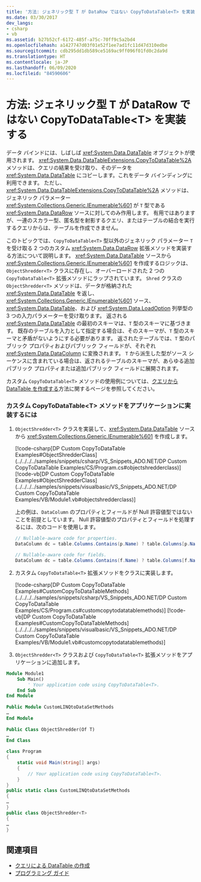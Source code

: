 ```yaml
---
title: '方法: ジェネリック型 T が DataRow ではない CopyToDataTable<T> を実装する'
ms.date: 03/30/2017
dev_langs:
- csharp
- vb
ms.assetid: b27b52cf-6172-485f-a75c-70ff9c5a2bd4
ms.openlocfilehash: a1427747d03f01e52f1ee7ad1fc11d47d310edbe
ms.sourcegitcommit: cdb295dd1db589ce5169ac9ff096f01fd0c2da9d
ms.translationtype: HT
ms.contentlocale: ja-JP
ms.lasthandoff: 06/09/2020
ms.locfileid: "84590606"
---
```

# <a name="how-to-implement-copytodatatablet-where-the-generic-type-t-is-not-a-datarow"></a>方法: ジェネリック型 T が DataRow ではない CopyToDataTable\<T> を実装する
データ バインドには、しばしば <xref:System.Data.DataTable> オブジェクトが使用されます。 <xref:System.Data.DataTableExtensions.CopyToDataTable%2A> メソッドは、クエリの結果を受け取り、そのデータを <xref:System.Data.DataTable> にコピーします。これをデータ バインディングに利用できます。 ただし、<xref:System.Data.DataTableExtensions.CopyToDataTable%2A> メソッドは、ジェネリック パラメーター <xref:System.Collections.Generic.IEnumerable%601> が `T` 型である <xref:System.Data.DataRow> ソースに対してのみ作用します。 有用ではありますが、一連のスカラー型、匿名型を射影するクエリ、またはテーブルの結合を実行するクエリからは、テーブルを作成できません。  
  
 このトピックでは、`CopyToDataTable<T>` 型以外のジェネリック パラメーター `T` を受け取る 2 つのカスタム <xref:System.Data.DataRow> 拡張メソッドを実装する方法について説明します。 <xref:System.Data.DataTable> ソースから <xref:System.Collections.Generic.IEnumerable%601> を作成するロジックは、`ObjectShredder<T>` クラスに存在し、オーバーロードされた 2 つの `CopyToDataTable<T>` 拡張メソッドにラップされています。 `Shred` クラスの `ObjectShredder<T>` メソッドは、データが格納された <xref:System.Data.DataTable> を返し、<xref:System.Collections.Generic.IEnumerable%601> ソース、<xref:System.Data.DataTable>、および <xref:System.Data.LoadOption> 列挙型の 3 つの入力パラメーターを受け取ります。 返される <xref:System.Data.DataTable> の最初のスキーマは、`T` 型のスキーマに基づきます。 既存のテーブルを入力として指定する場合は、そのスキーマが、`T` 型のスキーマと矛盾がないようにする必要があります。 返されたテーブルでは、`T` 型のパブリック プロパティおよびパブリック フィールドが、それぞれ <xref:System.Data.DataColumn> に変換されます。 `T` から派生した型がソース シーケンスに含まれている場合は、返されるテーブルのスキーマが、あらゆる追加パブリック プロパティまたは追加パブリック フィールドに展開されます。  
  
 カスタム `CopyToDataTable<T>` メソッドの使用例については、[クエリから DataTable を作成する](creating-a-datatable-from-a-query-linq-to-dataset.md)方法に関するページを参照してください。  
  
### <a name="to-implement-the-custom-copytodatatablet-methods-in-your-application"></a>カスタム CopyToDataTable\<T> メソッドをアプリケーションに実装するには  
  
1. `ObjectShredder<T>` クラスを実装して、<xref:System.Data.DataTable> ソースから <xref:System.Collections.Generic.IEnumerable%601> を作成します。  
  
     [!code-csharp[DP Custom CopyToDataTable Examples#ObjectShredderClass](../../../../samples/snippets/csharp/VS_Snippets_ADO.NET/DP Custom CopyToDataTable Examples/CS/Program.cs#objectshredderclass)]
     [!code-vb[DP Custom CopyToDataTable Examples#ObjectShredderClass](../../../../samples/snippets/visualbasic/VS_Snippets_ADO.NET/DP Custom CopyToDataTable Examples/VB/Module1.vb#objectshredderclass)]  

    上の例は、`DataColumn` のプロパティとフィールドが Null 許容値型ではないことを前提としています。 Null 許容値型のプロパティとフィールドを処理するには、次のコードを使用します。

    ```csharp
    // Nullable-aware code for properties.
    DataColumn dc = table.Columns.Contains(p.Name) ? table.Columns[p.Name] : table.Columns.Add(p.Name, Nullable.GetUnderlyingType(p.PropertyType) ?? p.PropertyType);

    // Nullable-aware code for fields.
    DataColumn dc = table.Columns.Contains(f.Name) ? table.Columns[f.Name] : table.Columns.Add(f.Name, Nullable.GetUnderlyingType(f.FieldType) ?? f.FieldType);
    ```

2. カスタム `CopyToDataTable<T>` 拡張メソッドをクラスに実装します。  
  
     [!code-csharp[DP Custom CopyToDataTable Examples#CustomCopyToDataTableMethods](../../../../samples/snippets/csharp/VS_Snippets_ADO.NET/DP Custom CopyToDataTable Examples/CS/Program.cs#customcopytodatatablemethods)]
     [!code-vb[DP Custom CopyToDataTable Examples#CustomCopyToDataTableMethods](../../../../samples/snippets/visualbasic/VS_Snippets_ADO.NET/DP Custom CopyToDataTable Examples/VB/Module1.vb#customcopytodatatablemethods)]  
  
3. `ObjectShredder<T>` クラスおよび `CopyToDataTable<T>` 拡張メソッドをアプリケーションに追加します。  
  
```vb  
Module Module1  
    Sub Main()  
        ' Your application code using CopyToDataTable<T>.  
    End Sub  
End Module  
  
Public Module CustomLINQtoDataSetMethods  
…  
End Module  
  
Public Class ObjectShredder(Of T)  
…  
End Class
```
  
```csharp
class Program  
{  
    static void Main(string[] args)  
    {  
        // Your application code using CopyToDataTable<T>.  
    }  
}  
public static class CustomLINQtoDataSetMethods  
{  
…  
}  
public class ObjectShredder<T>  
{  
…  
}  
```
  
## <a name="see-also"></a>関連項目

- [クエリによる DataTable の作成](creating-a-datatable-from-a-query-linq-to-dataset.md)
- [プログラミング ガイド](programming-guide-linq-to-dataset.md)
